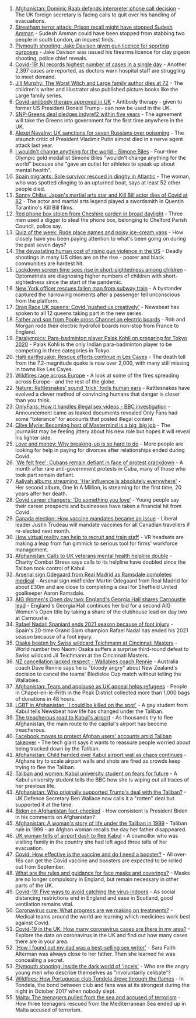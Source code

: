 1. [Afghanistan: Dominic Raab defends interpreter phone call decision](https://www.bbc.co.uk/news/uk-politics-58282163) - The UK foreign secretary is facing calls to quit over his handling of evacuations.
2. [Streatham terror attack: Prison recall might have stopped Sudesh Amman](https://www.bbc.co.uk/news/uk-england-london-58281243) - Sudesh Amman could have been stopped from stabbing two people in south London, an inquest finds.
3. [Plymouth shooting: Jake Davison given gun licence for sporting purposes](https://www.bbc.co.uk/news/uk-england-devon-58282482) - Jake Davison was issued his firearms licence for clay pigeon shooting, police chief reveals.
4. [Covid-19: NI records highest number of cases in a single day](https://www.bbc.co.uk/news/uk-northern-ireland-58278998) - Another 2,397 cases are reported, as doctors warn hospital staff are struggling to meet demand.
5. [Jill Murphy: The Worst Witch and Large family author dies at 72](https://www.bbc.co.uk/news/entertainment-arts-58283965) - The children's writer and illustrator also published picture books like the Large family series.
6. [Covid-antibody therapy approved in UK](https://www.bbc.co.uk/news/health-58281332) - Antibody therapy - given to former US President Donald Trump - can now be used in the UK.
7. [SNP-Greens deal pledges indyref2 within five years](https://www.bbc.co.uk/news/uk-scotland-scotland-politics-58272209) - The agreement will take the Greens into government for the first time anywhere in the UK.
8. [Alexei Navalny: UK sanctions for seven Russians over poisoning](https://www.bbc.co.uk/news/uk-58284833) - The staunch critic of President Vladimir Putin almost died in a nerve agent attack last year.
9. [I wouldn't change anything for the world - Simone Biles](https://www.bbc.co.uk/sport/av/gymnastics/58284865) - Four-time Olympic gold medallist Simone Biles "wouldn't change anything for the world" because she "gave an outlet for athletes to speak up about mental health".
10. [Spain migrants: Sole survivor rescued in dinghy in Atlantic](https://www.bbc.co.uk/news/world-europe-58279185) - The woman, who was spotted clinging to an upturned boat, says at least 52 other people died.
11. [Sonny Chiba: Japan's martial arts star and Kill Bill actor dies of Covid at 82](https://www.bbc.co.uk/news/entertainment-arts-58279397) - The actor and martial arts legend played a swordsmith in Quentin Tarantino's Kill Bill films.
12. [Red phone box stolen from Cheshire garden in broad daylight](https://www.bbc.co.uk/news/uk-england-manchester-58280733) - Three men used a digger to steal the phone box, belonging to Chelford Parish Council, police say.
13. [Quiz of the week: Rude place names and noisy ice-cream vans](https://www.bbc.co.uk/news/world-58255328) - How closely have you been paying attention to what's been going on during the past seven days?
14. [The devastating human cost of rising gun violence in the US](https://www.bbc.co.uk/news/world-us-canada-58207384) - Deadly shootings in many US cities are on the rise - poorer and black communities are hardest hit.
15. [Lockdown screen time sees rise in short-sightedness among children](https://www.bbc.co.uk/news/health-58274916) - Optometrists are diagnosing higher numbers of children with short-sightedness since the start of the pandemic.
16. [New York officer rescues fallen man from subway train](https://www.bbc.co.uk/news/world-us-canada-58277097) - A bystander captured the harrowing moments after a passenger fell unconscious from the platform.
17. [Drag Race UK queens: Covid 'pushed us creatively'](https://www.bbc.co.uk/news/newsbeat-58270184) - Newsbeat has spoken to all 12 queens taking part in the new series.
18. [Father and son from Poole cross Channel on electric boards](https://www.bbc.co.uk/news/uk-england-dorset-58282106) - Rob and Morgan rode their electric hydrofoil boards non-stop from France to England.
19. [Paralympics: Para-badminton player Palak Kohli on preparing for Tokyo 2020](https://www.bbc.co.uk/news/world-asia-58271771) - Palak Kohli is the only Indian para-badminton player to be competing in three categories in Tokyo.
20. [Haiti earthquake: Rescue efforts continue in Les Cayes](https://www.bbc.co.uk/news/world-latin-america-58274326) - The death toll from the 7.2-magnitude quake is now over 2,000, with many still missing in towns like Les Cayes.
21. [Wildfires rage across Europe](https://www.bbc.co.uk/news/world-58257998) - A look at some of the fires spreading across Europe - and the rest of the globe.
22. [Nature: Rattlesnakes' sound 'trick' fools human ears](https://www.bbc.co.uk/news/science-environment-58270599) - Rattlesnakes have evolved a clever method of convincing humans that danger is closer than you think.
23. [OnlyFans: How it handles illegal sex videos - BBC investigation](https://www.bbc.co.uk/news/uk-58255865) - Announcement came as leaked documents revealed Only Fans had some “tolerance” for accounts that posted illegal content.
24. [Clive Myrie: Becoming host of Mastermind is a big, big job](https://www.bbc.co.uk/news/entertainment-arts-58150617) - The journalist may be feeling jittery about his new role but hopes it will reveal his lighter side.
25. [Love and money: Why breaking-up is so hard to do](https://www.bbc.co.uk/news/business-58245247) - More people are looking for help in paying for divorces after relationships ended during Covid.
26. ['We felt free': Cubans remain defiant in face of protest crackdown](https://www.bbc.co.uk/news/world-latin-america-58255555) - A month after rare anti-government protests in Cuba, many of those who took part remain defiant.
27. [Aaliyah albums streaming: 'Her influence is absolutely everywhere'](https://www.bbc.co.uk/news/newsbeat-58246480) - Her second album, One In A Million, is streaming for the first time, 20 years after her death.
28. [Covid career changers: ‘Do something you love’](https://www.bbc.co.uk/news/business-58273913) - Young people say their career prospects and businesses have taken a financial hit from Covid.
29. [Canada election: How vaccine mandates became an issue](https://www.bbc.co.uk/news/world-us-canada-58264006) - Liberal leader Justin Trudeau will mandate vaccines for all Canadian travellers if re-elected next month.
30. [How virtual reality can help to recruit and train staff](https://www.bbc.co.uk/news/business-57805093) - VR headsets are making a leap from fun gimmick to serious tool for firms' workforce management.
31. [Afghanistan: Calls to UK veterans mental health helpline double](https://www.bbc.co.uk/news/uk-politics-58271247) - Charity Combat Stress says calls to its helpline have doubled since the Taliban took control of Kabul.
32. [Arsenal sign Odegaard from Real Madrid as Ramsdale completes medical](https://www.bbc.co.uk/sport/football/58279217) - Arsenal sign midfielder Martin Odegaard from Real Madrid for about £30m and are close to completing a deal for Sheffield United goalkeeper Aaron Ramsdale.
33. [AIG Women's Open day two: England's Georgia Hall shares Carnoustie lead](https://www.bbc.co.uk/sport/golf/58274181) - England's Georgia Hall continues her bid for a second AIG Women's Open title by taking a share of the clubhouse lead on day two at Carnoustie.
34. [Rafael Nadal: Spaniard ends 2021 season because of foot injury](https://www.bbc.co.uk/sport/tennis/58281962) - Spain's 20-time Grand Slam champion Rafael Nadal has ended his 2021 season because of a foot injury.
35. [Osaka beaten by Swiss wildcard Teichmann at Cincinnati Masters](https://www.bbc.co.uk/sport/tennis/58276218) - World number two Naomi Osaka suffers a surprise third-round defeat to Swiss wildcard Jil Teichmann at the Cincinnati Masters.
36. [NZ cancellation lacked respect - Wallabies coach Rennie](https://www.bbc.co.uk/sport/rugby-union/58278473) - Australia coach Dave Rennie says he is "bloody angry" about New Zealand's decision to cancel the teams' Bledisloe Cup match without telling the Wallabies.
37. [Afghanistan: Tears and applause as UK appeal helps refugees](https://www.bbc.co.uk/news/uk-58281203) - People in Chapel-en-le-Frith in the Peak District collected more than 1,000 bags of donations in 48 hours.
38. [LGBT in Afghanistan: 'I could be killed on the spot'](https://www.bbc.co.uk/news/newsbeat-58271187) - A gay student from Kabul tells Newsbeat how life has changed under the Taliban.
39. [The treacherous road to Kabul's airport](https://www.bbc.co.uk/news/world-asia-58271517) - As thousands try to flee Afghanistan, the main route to the capital's airport has become treacherous.
40. [Facebook moves to protect Afghan users' accounts amid Taliban takeover](https://www.bbc.co.uk/news/technology-58277175) - The tech giant says it wants to reassure people worried about being tracked down by the Taliban.
41. [Afghanistan: Child handed over Kabul airport wall as chaos continues](https://www.bbc.co.uk/news/world-asia-58267756) - Afghans try to scale airport walls and shots are fired as crowds keep trying to flee the Taliban.
42. [Taliban and women: Kabul university student on fears for future](https://www.bbc.co.uk/news/world-asia-58270423) - A Kabul university student tells the BBC how she is wiping out all traces of her previous life.
43. [Afghanistan: Who originally supported Trump's deal with the Taliban?](https://www.bbc.co.uk/news/58271943) - UK Defence Secretary Ben Wallace now calls it a "rotten" deal but supported it at the time.
44. [Biden on Afghanistan fact-checked](https://www.bbc.co.uk/news/58243158) - How consistent is President Biden in his comments on Afghanistan?
45. [Afghanistan: A woman's story of life under the Taliban in 1999](https://www.bbc.co.uk/news/world-asia-58250780) - Taliban rule in 1999 - an Afghan woman recalls the day her father disappeared.
46. [UK woman tells of airport dash to flee Kabul](https://www.bbc.co.uk/news/uk-58266554) - A councillor who was visiting family in the country she had left aged three tells of her evacuation.
47. [Covid: How effective is the vaccine and do I need a booster?](https://www.bbc.co.uk/news/health-55045639) - All over-16s can get the Covid vaccine and boosters are expected to be rolled out from September.
48. [What are the rules and guidance for face masks and coverings?](https://www.bbc.co.uk/news/health-51205344) - Masks are no longer compulsory in England, but remain necessary in other parts of the UK.
49. [Covid-19: Five ways to avoid catching the virus indoors](https://www.bbc.co.uk/news/explainers-53917432) - As social distancing restrictions end in England and ease in Scotland, good ventilation remains vital.
50. [Coronavirus cure: What progress are we making on treatments?](https://www.bbc.co.uk/news/health-52354520) - Medical teams around the world are learning which medicines work best against Covid.
51. [Covid-19 in the UK: How many coronavirus cases are there in my area?](https://www.bbc.co.uk/news/uk-51768274) - Explore the data on coronavirus in the UK and find out how many cases there are in your area.
52. ['How I found out my dad was a best-selling sex writer'](https://www.bbc.co.uk/news/stories-58171940) - Sara Faith Alterman was always close to her father. Then she learned he was concealing a secret.
53. [Plymouth shooting: Inside the dark world of 'incels'](https://www.bbc.co.uk/news/blogs-trending-44053828) - Who are the angry young men who describe themselves as "involuntarily celibate"?
54. [Wildfires: How Portuguese club Tondela drove through the flames](https://www.bbc.co.uk/sport/football/58101546) - In Tondela, the bond between club and fans was at its strongest during the night in October 2017 when nobody slept.
55. [Malta: The teenagers pulled from the sea and accused of terrorism](https://www.bbc.co.uk/news/world-57988934) - How three teenagers rescued from the Mediterranean Sea ended up in Malta accused of terrorism.
